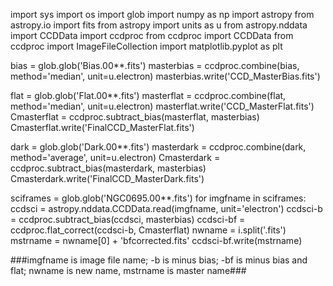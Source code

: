 import sys
import os 
import glob
import numpy as np
import astropy
from astropy.io import fits
from astropy import units as u
from astropy.nddata import CCDData
import ccdproc
from ccdproc import CCDData
from ccdproc import ImageFileCollection
import matplotlib.pyplot as plt

bias = glob.glob('Bias.00**.fits')
masterbias = ccdproc.combine(bias, method='median', unit=u.electron)
masterbias.write('CCD_MasterBias.fits')

flat = glob.glob('Flat.00**.fits')
masterflat = ccdproc.combine(flat, method='median', unit=u.electron)
masterflat.write('CCD_MasterFlat.fits')
Cmasterflat = ccdproc.subtract_bias(masterflat, masterbias)
Cmasterflat.write('FinalCCD_MasterFlat.fits')

dark = glob.glob('Dark.00**.fits')
masterdark = ccdproc.combine(dark, method='average', unit=u.electron)
Cmasterdark = ccdproc.subtract_bias(masterdark, masterbias)
Cmasterdark.write('FinalCCD_MasterDark.fits')

sciframes = glob.glob('NGC0695.00**.fits')
for imgfname in sciframes:
	ccdsci = astropy.nddata.CCDData.read(imgfname, unit='electron')
	ccdsci-b = ccdproc.subtract_bias(ccdsci, masterbias)
	ccdsci-bf = ccdproc.flat_correct(ccdsci-b, Cmasterflat)
	nwname = i.split('.fits')
	mstrname = nwname[0] + 'bfcorrected.fits'
	ccdsci-bf.write(mstrname)

   ###imgfname is image file name; -b is minus bias; -bf is minus bias and flat; nwname
	is new name, mstrname is master name###

 

